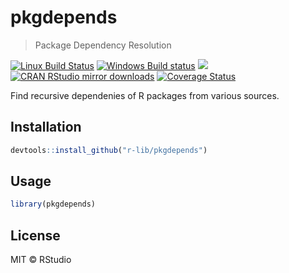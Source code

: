 


# pkgdepends

> Package Dependency Resolution

[![Linux Build Status](https://travis-ci.org/r-lib/pkgdepends.svg?branch=master)](https://travis-ci.org/r-lib/pkgdepends)
[![Windows Build status](https://ci.appveyor.com/api/projects/status/github/r-lib/pkgdepends?svg=true)](https://ci.appveyor.com/project/gaborcsardi/pkgdepends)
[![](http://www.r-pkg.org/badges/version/pkgdepends)](http://www.r-pkg.org/pkg/pkgdepends)
[![CRAN RStudio mirror downloads](http://cranlogs.r-pkg.org/badges/pkgdepends)](http://www.r-pkg.org/pkg/pkgdepends)
[![Coverage Status](https://img.shields.io/codecov/c/github/r-lib/pkgdepends/master.svg)](https://codecov.io/github/r-lib/pkgdepends?branch=master)

Find recursive dependenies of R packages from various sources.

## Installation


```r
devtools::install_github("r-lib/pkgdepends")
```

## Usage


```r
library(pkgdepends)
```

## License

MIT © RStudio
